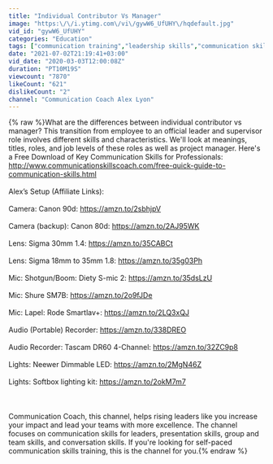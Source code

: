 ```yaml
---
title: "Individual Contributor Vs Manager"
image: "https:\/\/i.ytimg.com\/vi\/gywW6_UfUHY\/hqdefault.jpg"
vid_id: "gywW6_UfUHY"
categories: "Education"
tags: ["communication training","leadership skills","communication skills"]
date: "2021-07-02T21:19:41+03:00"
vid_date: "2020-03-03T12:00:08Z"
duration: "PT10M19S"
viewcount: "7870"
likeCount: "621"
dislikeCount: "2"
channel: "Communication Coach Alex Lyon"
---
```

{% raw %}What are the differences between individual contributor vs manager? This transition from employee to an official leader and supervisor role involves different skills and characteristics. We'll look at meanings, titles, roles, and job levels of these roles as well as project manager. Here's a Free Download of Key Communication Skills for Professionals:  <a rel="nofollow" target="blank" href="http://www.communicationskillscoach.com/free-quick-guide-to-communication-skills.html">http://www.communicationskillscoach.com/free-quick-guide-to-communication-skills.html</a><br /><br />Alex’s Setup (Affiliate Links):<br /><br />Camera: Canon 90d: <a rel="nofollow" target="blank" href="https://amzn.to/2sbhjpV">https://amzn.to/2sbhjpV</a> <br /><br />Camera (backup): Canon 80d: <a rel="nofollow" target="blank" href="https://amzn.to/2AJ95WK">https://amzn.to/2AJ95WK</a><br /><br />Lens: Sigma 30mm 1.4: <a rel="nofollow" target="blank" href="https://amzn.to/35CABCt">https://amzn.to/35CABCt</a> <br /><br />Lens: Sigma 18mm to 35mm 1.8: <a rel="nofollow" target="blank" href="https://amzn.to/35g03Ph">https://amzn.to/35g03Ph</a><br /><br />Mic: Shotgun/Boom: Diety S-mic 2: <a rel="nofollow" target="blank" href="https://amzn.to/35dsLzU">https://amzn.to/35dsLzU</a><br /><br />Mic: Shure SM7B: <a rel="nofollow" target="blank" href="https://amzn.to/2o9fJDe">https://amzn.to/2o9fJDe</a><br /><br />Mic: Lapel: Rode Smartlav+: <a rel="nofollow" target="blank" href="https://amzn.to/2LQ3xQJ">https://amzn.to/2LQ3xQJ</a><br /><br />Audio (Portable) Recorder: <a rel="nofollow" target="blank" href="https://amzn.to/338DREO">https://amzn.to/338DREO</a><br /><br />Audio Recorder: Tascam DR60 4-Channel: <a rel="nofollow" target="blank" href="https://amzn.to/32ZC9p8">https://amzn.to/32ZC9p8</a><br /><br />Lights: Neewer Dimmable LED: <a rel="nofollow" target="blank" href="https://amzn.to/2MgN46Z">https://amzn.to/2MgN46Z</a><br /><br />Lights: Softbox lighting kit: <a rel="nofollow" target="blank" href="https://amzn.to/2okM7m7">https://amzn.to/2okM7m7</a><br /><br /><br /><br />Communication Coach, this channel, helps rising leaders like you increase your impact and lead your teams with more excellence. The channel focuses on communication skills for leaders, presentation skills, group and team skills, and conversation skills. If you're looking for self-paced communication skills training, this is the channel for you.{% endraw %}
